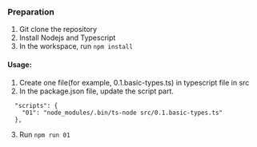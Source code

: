 ### Preparation
1. Git clone the repository
2. Install Nodejs and Typescript
3. In the workspace, run ```npm install```

#### Usage:
1. Create one file(for example, 0.1.basic-types.ts) in typescript file in src
2. In the package.json file, update the script part.
```
  "scripts": {
    "01": "node_modules/.bin/ts-node src/0.1.basic-types.ts"
  },
```
3. Run ```npm run 01```